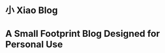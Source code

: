 小 Xiao Blog
================================================================
# A Small Footprint Blog Designed for Personal Use
